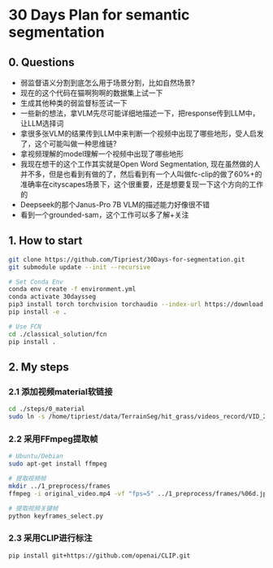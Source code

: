 # 30 Days Plan for semantic segmentation

## 0. Questions

- 弱监督语义分割到底怎么用于场景分割，比如自然场景?
- 现在的这个代码在猫啊狗啊的数据集上试一下
- 生成其他种类的弱监督标签试一下
- 一些新的想法，拿VLM先尽可能详细地描述一下，把response传到LLM中，让LLM选择词
- 拿很多张VLM的结果传到LLM中来判断一个视频中出现了哪些地形，受人启发了，这个可能叫做一种思维链?
- 拿视频理解的model理解一个视频中出现了哪些地形
- 我现在想干的这个工作其实就是Open Word Segmentation, 现在虽然做的人并不多，但是也看到有做的了，然后看到有一个人叫做fc-clip的做了60%+的准确率在cityscapes场景下，这个很重要，还是想要复现一下这个方向的工作的
- Deepseek的那个Janus-Pro 7B VLM的描述能力好像很不错
- 看到一个grounded-sam，这个工作可以多了解+关注

## 1. How to start

```bash
git clone https://github.com/Tipriest/30Days-for-segmentation.git
git submodule update --init --recursive

# Set Conda Env
conda env create -f environment.yml
conda activate 30daysseg
pip3 install torch torchvision torchaudio --index-url https://download.pytorch.org/whl/cu118
pip install -e .

# Use FCN
cd ./classical_solution/fcn
pip install .
```

## 2. My steps

### 2.1 添加视频material软链接

```bash
cd ./steps/0_material
sudo ln -s /home/tipriest/data/TerrainSeg/hit_grass/videos_record/VID_20220502_135318.mp4 ./original_video.mp4
```

### 2.2 采用FFmpeg提取帧

```bash
# Ubuntu/Debian
sudo apt-get install ffmpeg

# 提取视频帧
mkdir ../1_preprocess/frames
ffmpeg -i original_video.mp4 -vf "fps=5" ../1_preprocess/frames/%06d.jpg

# 提取视频关键帧
python keyframes_select.py


```

### 2.3 采用CLIP进行标注

```bash
pip install git+https://github.com/openai/CLIP.git


```
